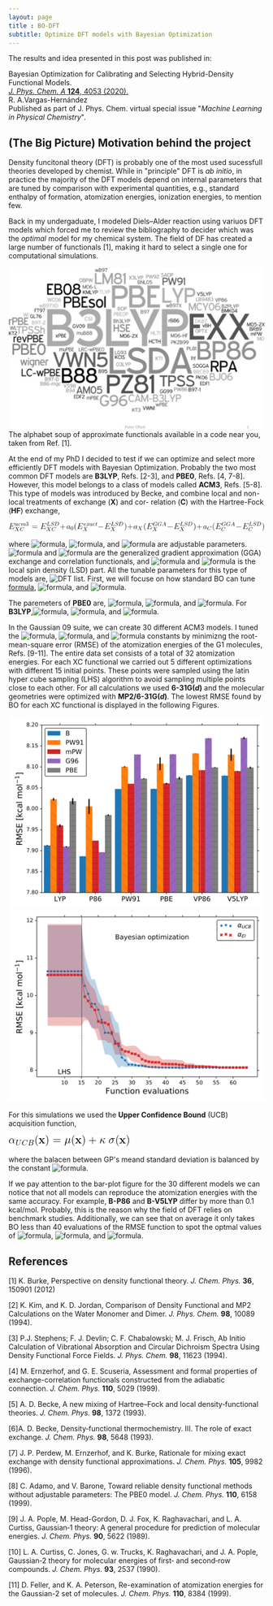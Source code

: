 ```yaml
---
layout: page
title : BO-DFT
subtitle: Optimize DFT models with Bayesian Optimization
---
```


The results and idea presented in this post was published in:

Bayesian Optimization for Calibrating and Selecting Hybrid-Density Functional Models.\
[*J. Phys. Chem. A* **124**, 4053 (2020).](https://doi.org/10.1021/acs.jpca.0c01375)\
R. A.Vargas-Hernández\
Published as part of J. Phys. Chem. virtual special issue "*Machine Learning in Physical Chemistry*".


## (The Big Picture) Motivation behind the project

Density funcitonal theory (DFT) is probably one of the most used sucessfull theories developed by chemist. 
While in "principle" DFT is *ab initio*, in practice the majority of the DFT models depend on internal parameters that are tuned by comparison with experimental quantities, e.g., standard enthalpy of formation, atomization energies, ionization energies, to mention few. 

Back in my undergaduate, I modeled Diels–Alder reaction using variuos DFT models which forced me to review the bibliography to decider which was the *optimal* model  for my chemical system. 
The field of DF has created a large number of functionals [1], making it hard to select a single one for computational simulations.

![DFT list](assets/img/BO_DFT/DFT_list.png)
The alphabet soup of approximate functionals available in a code near you, taken from Ref. [1].

At the end of my PhD I decided to test if we can optimize and select more efficiently DFT models with Bayesian Optimization.
Probably the two most common DFT models are **B3LYP**, Refs. [2-3], and **PBE0**, Refs. [4, 7-8]. However, this model belongs to a class of models called **ACM3**, Refs. [5-8].
This type of models was introduced by Becke, and combine local and non-local treatments of exchange (**X**) and cor- relation (**C**) with the Hartree-Fock (**HF**) exchange,

![DFT list](assets/img/BO_DFT/Equations/XC_ACM3.png)

where ![formula](https://render.githubusercontent.com/render/math?math=a_0), ![formula](https://render.githubusercontent.com/render/math?math=a_X), and ![formula](https://render.githubusercontent.com/render/math?math=a_C) are adjustable parameters. ![formula](https://render.githubusercontent.com/render/math?math=E_X^{GGA}) and ![formula](https://render.githubusercontent.com/render/math?math=E_C^{GGA}) are the generalized gradient approximation (GGA) exchange and correlation functionals, and ![formula](https://render.githubusercontent.com/render/math?math=E_X^{GGA}) and ![formula](https://render.githubusercontent.com/render/math?math=E^{LSD}) is the local spin density (LSD) part.
All the tunable parameters for this type of models are, ![DFT list](assets/img/BO_DFT/Equations/ACM3_parameters.png). First, we will focuse on how standard BO can tune [formula](https://render.githubusercontent.com/render/math?math=a_0), ![formula](https://render.githubusercontent.com/render/math?math=a_X), and ![formula](https://render.githubusercontent.com/render/math?math=a_C).

The paremeters of **PBE0** are, ![formula](https://render.githubusercontent.com/render/math?math=a_0=1/4), ![formula](https://render.githubusercontent.com/render/math?math=a_X=3/4), and ![formula](https://render.githubusercontent.com/render/math?math=a_C=1). For **B3LYP**,![formula](https://render.githubusercontent.com/render/math?math=a_0=0.2), ![formula](https://render.githubusercontent.com/render/math?math=a_X=0.72), and ![formula](https://render.githubusercontent.com/render/math?math=a_C=0.81).

In the Gaussian 09 suite, we can create 30 different ACM3 models. I tuned the ![formula](https://render.githubusercontent.com/render/math?math=a_0), ![formula](https://render.githubusercontent.com/render/math?math=a_X), and ![formula](https://render.githubusercontent.com/render/math?math=a_C) constants by minimizng the root-mean-square error (RMSE) of the atomization energies of the G1 molecules, Refs. [9-11]. The entire data set consists of a total of 32 atomization energies.
For each XC functional we carried out 5 different optimizations with different 15 initial points.
These points were sampled using the latin hyper cube sampling (LHS) algorithm to avoid sampling multiple points close to each other. 
For all calculations we used **6-31G(*d*)** and the molecular geometries were optimized with **MP2/6-31G(*d*)**.
The lowest RMSE found by BO for each XC functional is displayed in the following Figures.

![DFT list](assets/img/BO_DFT/fig1.png)
![DFT list](assets/img/BO_DFT/fig2b.png)

For this simulations we used the **Upper Confidence Bound** (UCB) acquisition function,

![DFT list](assets/img/BO_DFT/Equations/acq_UCB.png)

where the balacen between GP's meand standard deviation is balanced by the constant ![formula](https://render.githubusercontent.com/render/math?math=\kappa).

If we pay attention to the bar-plot figure for the 30 different models we can notice that not all models can reproduce the atomization energies with the same accuracy. For example, **B-P86** and **B-V5LYP** differ by more than 0.1 kcal/mol. 
Probably, this is the reason why the field of DFT relies on benchmark studies. Additionally, we can see that on average it only takes BO less than 40 evaluations of the RMSE function to spot the optmal values of ![formula](https://render.githubusercontent.com/render/math?math=a_0), ![formula](https://render.githubusercontent.com/render/math?math=a_X), and ![formula](https://render.githubusercontent.com/render/math?math=a_C).



## References 

[1] K. Burke,
Perspective on density functional theory.
*J. Chem. Phys.* **36**, 150901 (2012)


[2] K. Kim, and K. D. Jordan,
Comparison of Density Functional and MP2 Calculations on the Water Monomer and Dimer.
*J. Phys. Chem.* **98**, 10089 (1994).

[3] P.J. Stephens; F. J. Devlin; C. F. Chabalowski; M. J. Frisch,
Ab Initio Calculation of Vibrational Absorption and Circular Dichroism Spectra Using Density Functional Force Fields. 
*J. Phys. Chem.* **98**, 11623 (1994). 

[4] M. Ernzerhof, and G. E. Scuseria,
Assessment and formal properties of exchange-correlation functionals constructed from the adiabatic connection.
*J. Chem. Phys.* **110**, 5029 (1999).

[5] A. D. Becke,
A new mixing of Hartree–Fock and local density‐functional theories.
*J. Chem. Phys.* **98**, 1372 (1993).

[6]A. D. Becke, 
Density‐functional thermochemistry. III. The role of exact exchange.
*J. Chem. Phys.* **98**, 5648 (1993).

[7] J. P. Perdew, M. Ernzerhof, and K. Burke,
Rationale for mixing exact exchange with density functional approximations. 
*J. Chem. Phys.* **105**, 9982 (1996).

[8] C. Adamo, and V. Barone,
Toward reliable density functional methods without adjustable parameters: The PBE0 model.
*J. Chem. Phys.* **110**, 6158 (1999).

[9] J.  A.  Pople,  M.  Head-Gordon,  D.  J.  Fox,  K.  Raghavachari,  and  L.  A.  Curtiss,
Gaussian‐1 theory: A general procedure for prediction of molecular energies.
*J. Chem.  Phys.* **90**,  5622 (1989). 

[10] L.  A.  Curtiss, C. Jones,  G.  w.  Trucks, K.  Raghavachari, and J.  A.  Pople,
Gaussian‐2 theory for molecular energies of first‐ and second‐row compounds.
*J. Chem.  Phys.* **93**,  2537 (1990).

[11] D. Feller, and K. A. Peterson,
Re-examination of atomization energies for the Gaussian-2 set of molecules.
*J. Chem.  Phys.* **110**, 8384 (1999).

